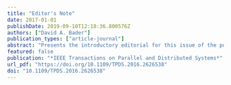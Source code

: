 ```yaml
---
title: "Editor's Note"
date: 2017-01-01
publishDate: 2019-09-10T12:18:36.800576Z
authors: ["David A. Bader"]
publication_types: ["article-journal"]
abstract: "Presents the introductory editorial for this issue of the publication."
featured: false
publication: "*IEEE Transactions on Parallel and Distributed Systems*"
url_pdf: "https://doi.org/10.1109/TPDS.2016.2626538"
doi: "10.1109/TPDS.2016.2626538"
---
```


